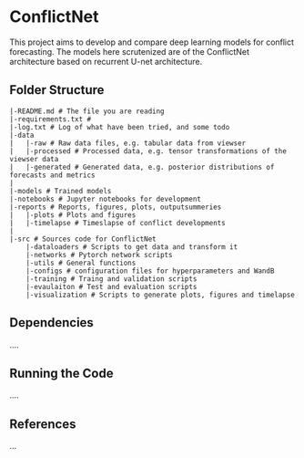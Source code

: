 # ConflictNet

This project aims to develop and compare deep learning models for conflict forecasting. The models here scrutenized are of the ConflictNet architecture based on recurrent U-net architecture.

## Folder Structure

```
|-README.md # The file you are reading
|-requirements.txt #
|-log.txt # Log of what have been tried, and some todo
|-data
|   |-raw # Raw data files, e.g. tabular data from viewser
|   |-processed # Processed data, e.g. tensor transformations of the viewser data
|   |-generated # Generated data, e.g. posterior distributions of forecasts and metrics
|
|-models # Trained models
|-notebooks # Jupyter notebooks for development
|-reports # Reports, figures, plots, outputsummeries
|   |-plots # Plots and figures 
|   |-timelapse # Timeslapse of conflict developments
|
|-src # Sources code for ConflictNet
    |-dataloaders # Scripts to get data and transform it
    |-networks # Pytorch network scripts
    |-utils # General functions
    |-configs # configuration files for hyperparameters and WandB
    |-training # Traing and validation scripts
    |-evaulaiton # Test and evaluation scripts
    |-visualization # Scripts to generate plots, figures and timelapse
```

## Dependencies
....



## Running the Code
....



## References
...
